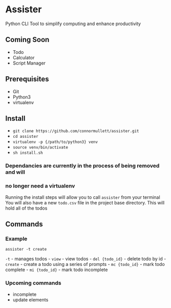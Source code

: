
# Assister

Python CLI Tool to simplify computing and enhance productivity

## Coming Soon
- Todo
- Calculator
- Script Manager

## Prerequisites
- Git
- Python3
- virtualenv

## Install
- `git clone https://github.com/connormullett/assister.git`
- `cd assister`
- `virtualenv -p {/path/to/python3} venv`
- `source venv/bin/activate`
- `sh install.sh`

### Dependancies are currently in the process of being removed and will
### no longer need a virtualenv

Running the install steps will allow you to call `assister` from your terminal
You will also have a new `todo.csv` file in the project base directory. This will hold all of the todos

## Commands
### Example
`assister -t create` 

`-t` - manages todos
    - `view` - view todos
    - `del {todo_id}` - delete todo by id
    - `create` - create a todo using a series of prompts
    - `mc {todo_id}` - mark todo complete
    - `mi {todo_id}` - mark todo incomplete

### Upcoming commands
 - incomplete
 - update elements

